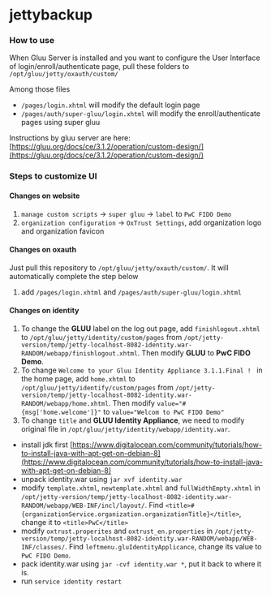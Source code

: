 # jettybackup

### How to use
When Gluu Server is installed and you want to configure the User Interface of login/enroll/authenticate page, pull these folders to `/opt/gluu/jetty/oxauth/custom/`

Among those files

* `/pages/login.xhtml` will modify the default login page
* `/pages/auth/super-gluu/login.xhtml` will modify the enroll/authenticate pages using super gluu

Instructions by gluu server are here: [https://gluu.org/docs/ce/3.1.2/operation/custom-design/](https://gluu.org/docs/ce/3.1.2/operation/custom-design/)

### Steps to customize UI

#### Changes on website
1. `manage custom scripts` -> `super gluu` -> `label` to `PwC FIDO Demo`
2. `organization configuration` -> `OxTrust Settings`, add organization logo and organization favicon

#### Changes on oxauth
Just pull this repository to `/opt/gluu/jetty/oxauth/custom/`. It will automatically complete the step below
1. add `/pages/login.xhtml` and `/pages/auth/super-gluu/login.xhtml`

#### Changes on identity
1. To change the **GLUU** label on the log out page, add `finishlogout.xhtml` to `/opt/gluu/jetty/identity/custom/pages` from `/opt/jetty-version/temp/jetty-localhost-8082-identity.war-RANDOM/webapp/finishlogout.xhtml`. Then modify **GLUU** to **PwC FIDO Demo**.
2. To change `Welcome to your Gluu Identity Appliance 3.1.1.Final ! ` in the home page, add `home.xhtml` to `/opt/gluu/jetty/identify/custom/pages` from `/opt/jetty-version/temp/jetty-localhost-8082-identity.war-RANDOM/webapp/home.xhtml`. Then modify `value="#{msg['home.welcome']}"` to `value="Welcom to PwC FIDO Demo"`
3. To change `title` and **GLUU Identity Appliance**, we need to modify original file in `/opt/gluu/jetty/identity/webapp/identity.war`.
- install jdk first [https://www.digitalocean.com/community/tutorials/how-to-install-java-with-apt-get-on-debian-8](https://www.digitalocean.com/community/tutorials/how-to-install-java-with-apt-get-on-debian-8)
- unpack identity.war using `jar xvf identity.war`
- modify `template.xhtml`, `newtemplate.xhtml` and `fullWidthEmpty.xhtml` in `/opt/jetty-version/temp/jetty-localhost-8082-identity.war-RANDOM/webapp/WEB-INF/incl/layout/`. Find `<title>#{organizationService.organization.organizationTitle}</title>`, change it to `<title>PwC</title>`
- modify `oxtrust.properites` and `oxtrust_en.properties` in `/opt/jetty-version/temp/jetty-localhost-8082-identity.war-RANDOM/webapp/WEB-INF/classes/`. Find `leftmenu.gluIdentityApplicance`, change its value to `PwC FIDO Demo`.
- pack identity.war using `jar -cvf identity.war *`, put it back to where it is.
- run `service identity restart`
